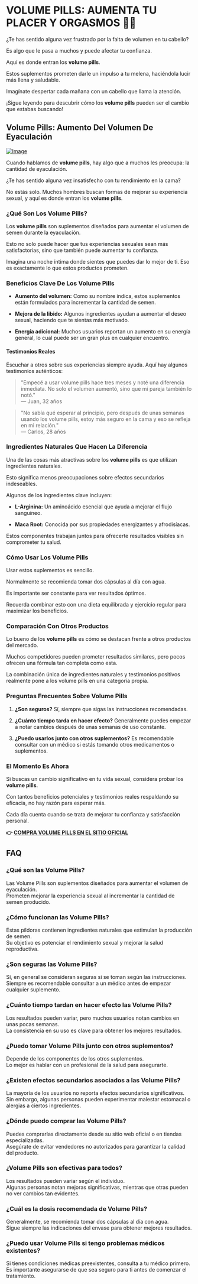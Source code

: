 # VOLUME PILLS: AUMENTA TU PLACER Y ORGASMOS 🍆💥

¿Te has sentido alguna vez frustrado por la falta de volumen en tu cabello? 

Es algo que le pasa a muchos y puede afectar tu confianza. 

Aquí es donde entran los **volume pills**. 

Estos suplementos prometen darle un impulso a tu melena, haciéndola lucir más llena y saludable. 

Imagínate despertar cada mañana con un cabello que llama la atención. 

¡Sigue leyendo para descubrir cómo los **volume pills** pueden ser el cambio que estabas buscando!

## Volume Pills: Aumento Del Volumen De Eyaculación

[![Image](https://www2.sellhealth.com/181/volumepills160x200_A.jpg)](https://gchaffi.com/nvaprVVz)

Cuando hablamos de **volume pills**, hay algo que a muchos les preocupa: la cantidad de eyaculación. 

¿Te has sentido alguna vez insatisfecho con tu rendimiento en la cama? 

No estás solo. Muchos hombres buscan formas de mejorar su experiencia sexual, y aquí es donde entran los **volume pills**.

### ¿Qué Son Los Volume Pills?

Los **volume pills** son suplementos diseñados para aumentar el volumen de semen durante la eyaculación. 

Esto no solo puede hacer que tus experiencias sexuales sean más satisfactorias, sino que también puede aumentar tu confianza.

Imagina una noche íntima donde sientes que puedes dar lo mejor de ti. Eso es exactamente lo que estos productos prometen.

### Beneficios Clave De Los Volume Pills

- **Aumento del volumen:** Como su nombre indica, estos suplementos están formulados para incrementar la cantidad de semen.
  
- **Mejora de la libido:** Algunos ingredientes ayudan a aumentar el deseo sexual, haciendo que te sientas más motivado.
  
- **Energía adicional:** Muchos usuarios reportan un aumento en su energía general, lo cual puede ser un gran plus en cualquier encuentro.

#### Testimonios Reales

Escuchar a otros sobre sus experiencias siempre ayuda. Aquí hay algunos testimonios auténticos:

> "Empecé a usar volume pills hace tres meses y noté una diferencia inmediata. No solo el volumen aumentó, sino que mi pareja también lo notó."  
> — Juan, 32 años

> "No sabía qué esperar al principio, pero después de unas semanas usando los volume pills, estoy más seguro en la cama y eso se refleja en mi relación."  
> — Carlos, 28 años

### Ingredientes Naturales Que Hacen La Diferencia

Una de las cosas más atractivas sobre los **volume pills** es que utilizan ingredientes naturales. 

Esto significa menos preocupaciones sobre efectos secundarios indeseables.

Algunos de los ingredientes clave incluyen:

- **L-Arginina:** Un aminoácido esencial que ayuda a mejorar el flujo sanguíneo.
  
- **Maca Root:** Conocida por sus propiedades energizantes y afrodisíacas.

Estos componentes trabajan juntos para ofrecerte resultados visibles sin comprometer tu salud.

### Cómo Usar Los Volume Pills

Usar estos suplementos es sencillo. 

Normalmente se recomienda tomar dos cápsulas al día con agua. 

Es importante ser constante para ver resultados óptimos.

Recuerda combinar esto con una dieta equilibrada y ejercicio regular para maximizar los beneficios.

### Comparación Con Otros Productos

Lo bueno de los **volume pills** es cómo se destacan frente a otros productos del mercado. 

Muchos competidores pueden prometer resultados similares, pero pocos ofrecen una fórmula tan completa como esta.

La combinación única de ingredientes naturales y testimonios positivos realmente pone a los volume pills en una categoría propia.

### Preguntas Frecuentes Sobre Volume Pills

1. **¿Son seguros?**
   Sí, siempre que sigas las instrucciones recomendadas.
   
2. **¿Cuánto tiempo tarda en hacer efecto?**
   Generalmente puedes empezar a notar cambios después de unas semanas de uso constante.
   
3. **¿Puedo usarlos junto con otros suplementos?**
   Es recomendable consultar con un médico si estás tomando otros medicamentos o suplementos.

### El Momento Es Ahora

Si buscas un cambio significativo en tu vida sexual, considera probar los **volume pills**. 

Con tantos beneficios potenciales y testimonios reales respaldando su eficacia, no hay razón para esperar más.

Cada día cuenta cuando se trata de mejorar tu confianza y satisfacción personal.



**👉 [COMPRA VOLUME PILLS EN EL SITIO OFICIAL](https://gchaffi.com/nvaprVVz)**

## FAQ

### ¿Qué son las Volume Pills?

Las Volume Pills son suplementos diseñados para aumentar el volumen de eyaculación.  
Prometen mejorar la experiencia sexual al incrementar la cantidad de semen producido.

### ¿Cómo funcionan las Volume Pills?

Estas píldoras contienen ingredientes naturales que estimulan la producción de semen.  
Su objetivo es potenciar el rendimiento sexual y mejorar la salud reproductiva.

### ¿Son seguras las Volume Pills?

Sí, en general se consideran seguras si se toman según las instrucciones.  
Siempre es recomendable consultar a un médico antes de empezar cualquier suplemento.

### ¿Cuánto tiempo tardan en hacer efecto las Volume Pills?

Los resultados pueden variar, pero muchos usuarios notan cambios en unas pocas semanas.  
La consistencia en su uso es clave para obtener los mejores resultados.

### ¿Puedo tomar Volume Pills junto con otros suplementos?

Depende de los componentes de los otros suplementos.  
Lo mejor es hablar con un profesional de la salud para asegurarte.

### ¿Existen efectos secundarios asociados a las Volume Pills?

La mayoría de los usuarios no reporta efectos secundarios significativos.  
Sin embargo, algunas personas pueden experimentar malestar estomacal o alergias a ciertos ingredientes.

### ¿Dónde puedo comprar las Volume Pills?

Puedes comprarlas directamente desde su sitio web oficial o en tiendas especializadas.  
Asegúrate de evitar vendedores no autorizados para garantizar la calidad del producto.

### ¿Volume Pills son efectivas para todos?

Los resultados pueden variar según el individuo.  
Algunas personas notan mejoras significativas, mientras que otras pueden no ver cambios tan evidentes.

### ¿Cuál es la dosis recomendada de Volume Pills?

Generalmente, se recomienda tomar dos cápsulas al día con agua.  
Sigue siempre las indicaciones del envase para obtener mejores resultados.

### ¿Puedo usar Volume Pills si tengo problemas médicos existentes?

Si tienes condiciones médicas preexistentes, consulta a tu médico primero.  
Es importante asegurarse de que sea seguro para ti antes de comenzar el tratamiento.